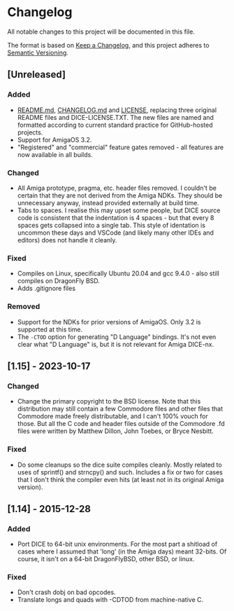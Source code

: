 # Changelog

All notable changes to this project will be documented in this file.

The format is based on [Keep a Changelog](https://keepachangelog.com/en/1.0.0/),
and this project adheres to [Semantic Versioning](https://semver.org/spec/v2.0.0.html).

## [Unreleased]

### Added

- [README.md](README.md), [CHANGELOG.md](CHANGELOG.md) and [LICENSE](LICENSE),
  replacing three original README files and DICE-LICENSE.TXT. The new files are
  named and formatted according to current standard practice for GitHub-hosted
  projects.
- Support for AmigaOS 3.2.
- "Registered" and "commercial" feature gates removed - all features are now
  available in all builds.

### Changed

- All Amiga prototype, pragma, etc. header files removed. I couldn't be certain
  that they are not derived from the Amiga NDKs. They should be unnecessary
  anyway, instead provided externally at build time.
- Tabs to spaces. I realise this may upset some people, but DICE source code is
  consistent that the indentation is 4 spaces - but that every 8 spaces gets
  collapsed into a single tab. This style of identation is uncommon these days
  and VSCode (and likely many other IDEs and editors) does not handle it
  cleanly.

### Fixed

- Compiles on Linux, specifically Ubuntu 20.04 and gcc 9.4.0 - also still
  compiles on DragonFly BSD.
- Adds .gitignore files


### Removed

- Support for the NDKs for prior versions of AmigaOS. Only 3.2 is supported at
  this time.
- The `-CTOD` option for generating "D Language" bindings. It's not even clear
  what "D Language" is, but it is not relevant for Amiga DICE-nx.


## [1.15] - 2023-10-17

### Changed

- Change the primary copyright to the BSD license.
  Note that this distribution may still contain a few Commodore files
  and other files that Commodore made freely distributable, and I
  can't 100% vouch for those.  But all the C code and header files
  outside of the Commodore .fd files were written by Matthew Dillon,
  John Toebes, or Bryce Nesbitt.

### Fixed

- Do some cleanups so the dice suite compiles cleanly.  Mostly related
  to uses of sprintf() and strncpy() and such.  Includes a fix or
  two for cases that I don't think the compiler even hits (at least
  not in its original Amiga version).


## [1.14] - 2015-12-28

### Added

- Port DICE to 64-bit unix environments.  For the most part a shitload of
  cases where I assumed that 'long' (in the Amiga days) meant 32-bits.  Of
  course, it isn't on a 64-bit DragonFlyBSD, other BSD, or linux.

### Fixed

- Don't crash dobj on bad opcodes.
- Translate longs and quads with -CDTOD from machine-native C.
